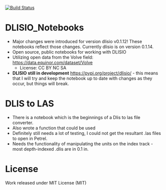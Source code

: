 [![Build Status](https://dev.azure.com/ARUSS0458/dlisio_public_notebooks/_apis/build/status/aruss175.DLISIO_Notebooks?branchName=master)](https://dev.azure.com/ARUSS0458/dlisio_public_notebooks/_build/latest?definitionId=1&branchName=master)

# DLISIO_Notebooks
- Major changes were introduced for version dlisio v0.1.12!  These notebooks reflect those changes.  Currently dlisio is on version 0.1.14.
- Open source, public notebooks for working with DLISIO 
- Utilizing open data from the Volve field: https://data.equinor.com/dataset/Volve 
  - License: CC BY NC SA
- **DLISIO still in development** https://pypi.org/project/dlisio/ - this means that I will try and keep the notebook up to date with changes as they occur, but things will break.

# DLIS to LAS
- There is a notebook which is the beginnings of a Dlis to las file converter.
- Also wrote a function that could be used
- Definitely still needs a lot of testing, I could not get the resultant .las files to open in Petrel.
- Needs the functionality of manipulating the units on the index track - most depth-indexed .dlis are in 0.1 in.

# License
Work released under MIT License (MIT)
